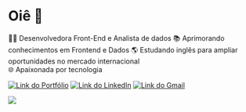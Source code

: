 # Oiê 👋 

👩‍💻 Desenvolvedora Front-End e Analista de dados
📚 Aprimorando conhecimentos em Frontend e Dados
🌎 Estudando inglês para ampliar oportunidades no mercado internacional  
🌐 Apaixonada por tecnologia

[![Link do Portfólio](https://img.shields.io/badge/Portfólio-b702ff?style=for-the-badge)](https://fernandatollotti.com.br)
[![Link do LinkedIn](https://img.shields.io/badge/LinkedIn-b702ff?style=for-the-badge)](https://www.linkedin.com/in/fernanda-tollotti)
[![Link do Gmail](https://img.shields.io/badge/Gmail-b702ff?style=for-the-badge)](mailto:fernandatollotti@gmail.com)

<img src="https://github-readme-stats.vercel.app/api/top-langs/?username=fernandatollotti&layout=compact&hide_border=true&title_color=9A5AF2&text_color=fff&bg_color=0d1117" />
